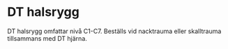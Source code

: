 # DT halsrygg

DT halsrygg omfattar nivå C1-C7. Beställs vid nacktrauma eller skalltrauma tillsammans med DT hjärna.